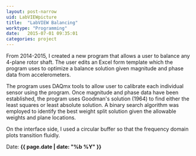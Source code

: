 ```yaml
---
layout: post-narrow
uid: LabVIEWpicture
title:  "LabVIEW Balancing"
worktype: "Programming"
date:   2015-07-01 09:35:01
categories: project
---
```


<p>
From 2014-2015, I created a new program that allows a user to balance any 4-plane rotor shaft. The user edits an Excel form template which the program uses to optimize a balance solution given magnitude and phase data from accelerometers. 
</p>
<p>
The program uses DAQmx tools to allow user to calibrate each individual sensor using the program. Once magnitude and phase data have been established, the program uses Goodman's solution (1964) to find either the least squares or least absolute solution. A binary search algorithm was employed to identify the best weight split solution given the allowable weights and plane locations. 
</p>
<p>
On the interface side, I used a circular buffer so that the frequency domain plots transition fluidly.
</p>

<p class="meta">Date: <strong>{{ page.date | date: "%b %Y" }}</strong></p>

<div class="showcase">
	

</div>